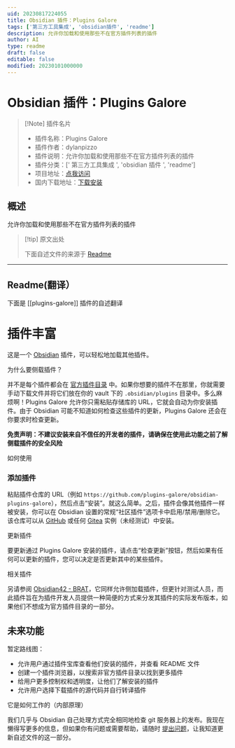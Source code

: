 ```yaml
---
uid: 20230817224055
title: Obsidian 插件：Plugins Galore
tags: ['第三方工具集成', 'obsidian插件', 'readme']
description: 允许你加载和使用那些不在官方插件列表的插件
author: AI
type: readme
draft: false
editable: false
modified: 20230101000000
---
```


# Obsidian 插件：Plugins Galore

> [!Note] 插件名片
> - 插件名称：Plugins Galore
> - 插件作者：dylanpizzo
> - 插件说明：允许你加载和使用那些不在官方插件列表的插件
> - 插件分类：[' 第三方工具集成 ', 'obsidian 插件 ', 'readme']
> - 项目地址：[点我访问](https://github.com/dylanpizzo/obsidian-plugins-galore)
> - 国内下载地址：[下载安装](https://pkmer.cn/products/plugin/pluginMarket/?plugins-galore)

## 概述

允许你加载和使用那些不在官方插件列表的插件

> [!tip] 原文出处
>
>下面自述文件的来源于 [Readme](https://ghproxy.net/https://raw.githubusercontent.com/plugins-galore/obsidian-plugins-galore/main/README.md)

---

## Readme(翻译）

下面是 [[plugins-galore]] 插件的自述翻译

# 插件丰富

这是一个 [Obsidian](https://obsidian.md/) 插件，可以轻松地加载其他插件。

为什么要侧载插件？

并不是每个插件都会在 [官方插件目录](https://obsidian.md/plugins) 中。如果你想要的插件不在那里，你就需要手动下载文件并将它们放在你的 vault 下的 `.obsidian/plugins` 目录中。多么麻烦啊！Plugins Galore 允许你只需粘贴存储库的 URL，它就会自动为你安装插件。由于 Obsidian 可能不知道如何检查这些插件的更新，Plugins Galore 还会在你要求时检查更新。

**免责声明：不建议安装来自不信任的开发者的插件，请确保在使用此功能之前了解侧载插件的安全风险**

如何使用

### 添加插件

粘贴插件仓库的 URL（例如 `https://github.com/plugins-galore/obsidian-plugins-galore`），然后点击“安装”。就这么简单。之后，插件会像其他插件一样被安装，你可以在 Obsidian 设置的常规“社区插件”选项卡中启用/禁用/删除它。该仓库可以从 [GitHub](https://github.com/) 或任何 [Gitea](https://gitea.io/) 实例（未经测试）中安装。

更新插件

要更新通过 Plugins Galore 安装的插件，请点击“检查更新”按钮，然后如果有任何可以更新的插件，您可以决定是否更新其中的某些插件。

相关插件

另请参阅 [Obsidian42 - BRAT](https://github.com/TfTHacker/obsidian42-brat)，它同样允许侧加载插件，但更针对测试人员，而此插件旨在为插件开发人员提供一种简便的方式来分发其插件的实际发布版本，如果他们不想成为官方插件目录的一部分。

## 未来功能

暂定路线图：

- 允许用户通过插件宝库查看他们安装的插件，并查看 README 文件
- 创建一个插件浏览器，以搜索非官方插件目录以找到更多插件
- 给用户更多控制权和透明度，让他们了解安装的插件
- 允许用户选择下载插件的源代码并自行转译插件

它是如何工作的（内部原理）

我们几乎与 Obsidian 自己处理方式完全相同地检查 git 服务器上的发布。我现在懒得写更多的信息，但如果你有问题或需要帮助，请随时 [提出问题](https://github.com/plugins-galore/obsidian-plugins-galore/issues)，让我知道更新自述文件的这一部分。
